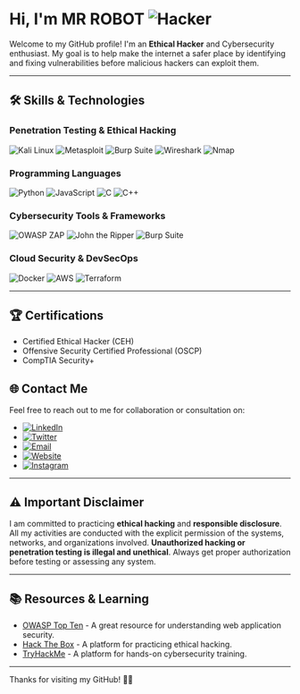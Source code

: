 
# Hi, I'm MR ROBOT  ![Hacker](https://img.shields.io/badge/Hacker-⚡-green?style=flat-square)

Welcome to my GitHub profile! I'm an **Ethical Hacker** and Cybersecurity enthusiast. My goal is to help make the internet a safer place by identifying and fixing vulnerabilities before malicious hackers can exploit them.

---

## 🛠️ Skills & Technologies

### **Penetration Testing & Ethical Hacking**

![Kali Linux](https://img.shields.io/badge/OS-Kali%20Linux-9B1C31?logo=kali-linux&logoColor=white)
![Metasploit](https://img.shields.io/badge/Tool-Metasploit-DA1F26?logo=metasploit&logoColor=white)
![Burp Suite](https://img.shields.io/badge/Tool-Burp%20Suite-5A4B3B?logo=burpsuite&logoColor=white)
![Wireshark](https://img.shields.io/badge/Tool-Wireshark-1676D2?logo=wireshark&logoColor=white)
![Nmap](https://img.shields.io/badge/Tool-Nmap-FF5F00?logo=nmap&logoColor=white)

### **Programming Languages**

![Python](https://img.shields.io/badge/Language-Python-3776AB?logo=python&logoColor=white)
![JavaScript](https://img.shields.io/badge/Language-JavaScript-F7DF1E?logo=javascript&logoColor=black)
![C](https://img.shields.io/badge/Language-C-A8B9CC?logo=c&logoColor=black)
![C++](https://img.shields.io/badge/Language-C%2B%2B-F34B7D?logo=cplusplus&logoColor=white)

### **Cybersecurity Tools & Frameworks**

![OWASP ZAP](https://img.shields.io/badge/Tool-OWASP%20ZAP-732500?logo=owasp&logoColor=white)
![John the Ripper](https://img.shields.io/badge/Tool-John%20the%20Ripper-FD8C32?logo=john-the-ripper&logoColor=white)
![Burp Suite](https://img.shields.io/badge/Tool-Burp%20Suite-5A4B3B?logo=burpsuite&logoColor=white)

### **Cloud Security & DevSecOps**

![Docker](https://img.shields.io/badge/Tool-Docker-2496ED?logo=docker&logoColor=white)
![AWS](https://img.shields.io/badge/Cloud-AWS-232F3E?logo=amazon-aws&logoColor=white)
![Terraform](https://img.shields.io/badge/Tool-Terraform-7B42BC?logo=terraform&logoColor=white)

---

## 🏆 Certifications

- Certified Ethical Hacker (CEH)
- Offensive Security Certified Professional (OSCP)
- CompTIA Security+


<!--

## 💼 Projects & Contributions

Here are a few of the projects I've worked on:

- **[Project Name]** - Description of a tool or framework you've built or contributed to (e.g., a tool for automated vulnerability scanning)
- **[Project Name]** - Description of a research paper or security analysis you've published
- **[Project Name]** - Description of a web application or network penetration test you've conducted (with permission, of course)

Check out my repositories for more open-source contributions and tools.

-->

## 🌐 Contact Me

Feel free to reach out to me for collaboration or consultation on:

- [![LinkedIn](https://img.shields.io/badge/-LinkedIn-blue?logo=linkedin&logoColor=white)](https://www.linkedin.com/in/your-profile/)
- [![Twitter](https://img.shields.io/badge/-Twitter-1DA1F2?logo=twitter&logoColor=white)](https://twitter.com/your-handle)
- [![Email](https://img.shields.io/badge/-Email-D14836?logo=gmail&logoColor=white)](mailto:your.email@example.com)
- [![Website](https://img.shields.io/badge/Website-000000?logo=google-chrome&logoColor=white)](https://your-website.com)
- [![Instagram](https://img.shields.io/badge/-Instagram-E4405F?logo=instagram&logoColor=white)](https://www.instagram.com/your-username/)

---

## ⚠️ Important Disclaimer

I am committed to practicing **ethical hacking** and **responsible disclosure**. All my activities are conducted with the explicit permission of the systems, networks, and organizations involved. **Unauthorized hacking or penetration testing is illegal and unethical**. Always get proper authorization before testing or assessing any system.

---

## 📚 Resources & Learning

- [OWASP Top Ten](https://owasp.org/www-project-top-ten/) - A great resource for understanding web application security.
- [Hack The Box](https://www.hackthebox.eu/) - A platform for practicing ethical hacking.
- [TryHackMe](https://tryhackme.com/) - A platform for hands-on cybersecurity training.

---

Thanks for visiting my GitHub! 🔐🚀
